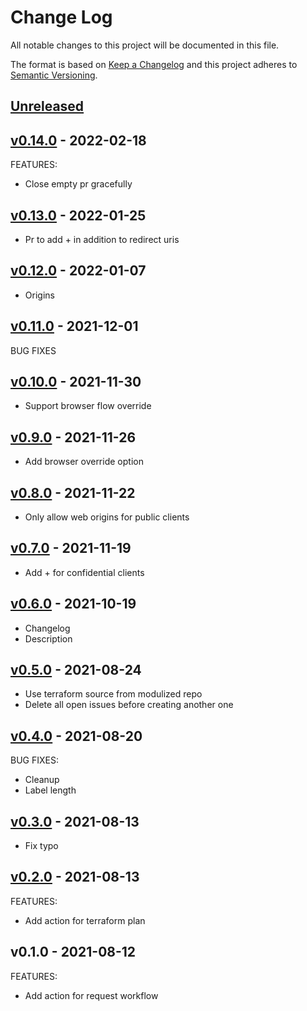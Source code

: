 # Change Log

All notable changes to this project will be documented in this file.

The format is based on [Keep a Changelog](http://keepachangelog.com/) and this
project adheres to [Semantic Versioning](http://semver.org/).

<a name="unreleased"></a>
## [Unreleased]



<a name="v0.14.0"></a>
## [v0.14.0] - 2022-02-18
FEATURES:
- Close empty pr gracefully


<a name="v0.13.0"></a>
## [v0.13.0] - 2022-01-25

- Pr to add + in addition to redirect uris


<a name="v0.12.0"></a>
## [v0.12.0] - 2022-01-07

- Origins


<a name="v0.11.0"></a>
## [v0.11.0] - 2021-12-01
BUG FIXES

<a name="v0.10.0"></a>
## [v0.10.0] - 2021-11-30

- Support browser flow override


<a name="v0.9.0"></a>
## [v0.9.0] - 2021-11-26

- Add browser override option


<a name="v0.8.0"></a>
## [v0.8.0] - 2021-11-22

- Only allow web origins for public clients


<a name="v0.7.0"></a>
## [v0.7.0] - 2021-11-19

- Add + for confidential clients


<a name="v0.6.0"></a>
## [v0.6.0] - 2021-10-19

- Changelog
- Description


<a name="v0.5.0"></a>
## [v0.5.0] - 2021-08-24

- Use terraform source from modulized repo
- Delete all open issues before creating another one


<a name="v0.4.0"></a>
## [v0.4.0] - 2021-08-20
BUG FIXES:
- Cleanup
- Label length


<a name="v0.3.0"></a>
## [v0.3.0] - 2021-08-13

- Fix typo


<a name="v0.2.0"></a>
## [v0.2.0] - 2021-08-13
FEATURES:
- Add action for terraform plan


<a name="v0.1.0"></a>
## v0.1.0 - 2021-08-12
FEATURES:
- Add action for request workflow


[Unreleased]: https://github.com/bcgov/sso-requests-actions/compare/v0.14.0...HEAD
[v0.14.0]: https://github.com/bcgov/sso-requests-actions/compare/v0.13.0...v0.14.0
[v0.13.0]: https://github.com/bcgov/sso-requests-actions/compare/v0.12.0...v0.13.0
[v0.12.0]: https://github.com/bcgov/sso-requests-actions/compare/v0.11.0...v0.12.0
[v0.11.0]: https://github.com/bcgov/sso-requests-actions/compare/v0.10.0...v0.11.0
[v0.10.0]: https://github.com/bcgov/sso-requests-actions/compare/v0.9.0...v0.10.0
[v0.9.0]: https://github.com/bcgov/sso-requests-actions/compare/v0.8.0...v0.9.0
[v0.8.0]: https://github.com/bcgov/sso-requests-actions/compare/v0.7.0...v0.8.0
[v0.7.0]: https://github.com/bcgov/sso-requests-actions/compare/v0.6.0...v0.7.0
[v0.6.0]: https://github.com/bcgov/sso-requests-actions/compare/v0.5.0...v0.6.0
[v0.5.0]: https://github.com/bcgov/sso-requests-actions/compare/v0.4.0...v0.5.0
[v0.4.0]: https://github.com/bcgov/sso-requests-actions/compare/v0.3.0...v0.4.0
[v0.3.0]: https://github.com/bcgov/sso-requests-actions/compare/v0.2.0...v0.3.0
[v0.2.0]: https://github.com/bcgov/sso-requests-actions/compare/v0.1.0...v0.2.0

